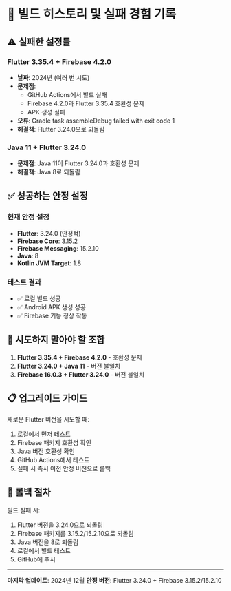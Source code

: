 # 🔧 빌드 히스토리 및 실패 경험 기록

## ⚠️ **실패한 설정들**

### Flutter 3.35.4 + Firebase 4.2.0
- **날짜**: 2024년 (여러 번 시도)
- **문제점**: 
  - GitHub Actions에서 빌드 실패
  - Firebase 4.2.0과 Flutter 3.35.4 호환성 문제
  - APK 생성 실패
- **오류**: Gradle task assembleDebug failed with exit code 1
- **해결책**: Flutter 3.24.0으로 되돌림

### Java 11 + Flutter 3.24.0
- **문제점**: Java 11이 Flutter 3.24.0과 호환성 문제
- **해결책**: Java 8로 되돌림

## ✅ **성공하는 안정 설정**

### 현재 안정 설정
- **Flutter**: 3.24.0 (안정적)
- **Firebase Core**: 3.15.2
- **Firebase Messaging**: 15.2.10
- **Java**: 8
- **Kotlin JVM Target**: 1.8

### 테스트 결과
- ✅ 로컬 빌드 성공
- ✅ Android APK 생성 성공
- ✅ Firebase 기능 정상 작동

## 🚫 **시도하지 말아야 할 조합**

1. **Flutter 3.35.4 + Firebase 4.2.0** - 호환성 문제
2. **Flutter 3.24.0 + Java 11** - 버전 불일치
3. **Firebase 16.0.3 + Flutter 3.24.0** - 버전 불일치

## 📋 **업그레이드 가이드**

새로운 Flutter 버전을 시도할 때:
1. 로컬에서 먼저 테스트
2. Firebase 패키지 호환성 확인
3. Java 버전 호환성 확인
4. GitHub Actions에서 테스트
5. 실패 시 즉시 이전 안정 버전으로 롤백

## 🔄 **롤백 절차**

빌드 실패 시:
1. Flutter 버전을 3.24.0으로 되돌림
2. Firebase 패키지를 3.15.2/15.2.10으로 되돌림
3. Java 버전을 8로 되돌림
4. 로컬에서 빌드 테스트
5. GitHub에 푸시

---
**마지막 업데이트**: 2024년 12월
**안정 버전**: Flutter 3.24.0 + Firebase 3.15.2/15.2.10
